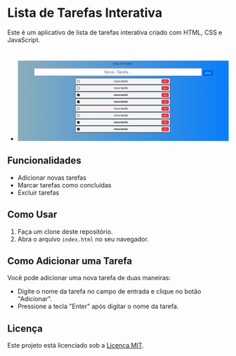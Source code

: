 # Lista de Tarefas Interativa

Este é um aplicativo de lista de tarefas interativa criado com HTML, CSS e JavaScript.

# 
   - ![Calendário Dinâmico](./img.projeto.png)

## Funcionalidades

- Adicionar novas tarefas
- Marcar tarefas como concluídas
- Excluir tarefas

## Como Usar

1. Faça um clone deste repositório.
2. Abra o arquivo `index.html` no seu navegador.

## Como Adicionar uma Tarefa

Você pode adicionar uma nova tarefa de duas maneiras:

- Digite o nome da tarefa no campo de entrada e clique no botão "Adicionar".
- Pressione a tecla "Enter" após digitar o nome da tarefa.

## Licença

Este projeto está licenciado sob a [Licença MIT](LICENSE).